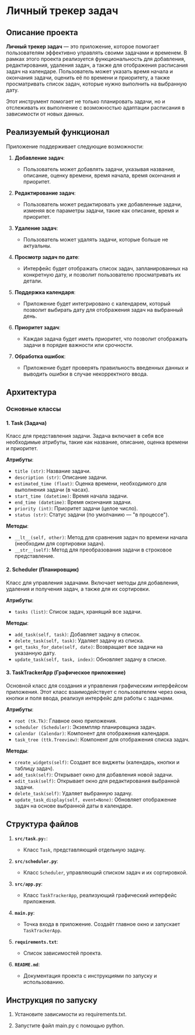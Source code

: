# Личный трекер задач

## Описание проекта

**Личный трекер задач** — это приложение, которое помогает пользователям эффективно управлять своими задачами и временем. В рамках этого проекта реализуется функциональность для добавления, редактирования, удаления задач, а также для отображения расписания задач на календаре. Пользователь может указать время начала и окончания задачи, оценить её по времени и приоритету, а также просматривать список задач, которые нужно выполнить на выбранную дату.

Этот инструмент помогает не только планировать задачи, но и отслеживать их выполнение с возможностью адаптации расписания в зависимости от новых данных.

## Реализуемый функционал

Приложение поддерживает следующие возможности:

1. **Добавление задач**:
    - Пользователь может добавлять задачи, указывая название, описание, оценку времени, время начала, время окончания и приоритет.
    
2. **Редактирование задач**:
    - Пользователь может редактировать уже добавленные задачи, изменяя все параметры задачи, такие как описание, время и приоритет.
    
3. **Удаление задач**:
    - Пользователь может удалять задачи, которые больше не актуальны.
    
4. **Просмотр задач по дате**:
    - Интерфейс будет отображать список задач, запланированных на конкретную дату, и позволит пользователю просматривать их детали.
    
5. **Поддержка календаря**:
    - Приложение будет интегрировано с календарем, который позволит выбирать дату для отображения задач на выбранный день.

6. **Приоритет задач**:
    - Каждая задача будет иметь приоритет, что позволит отображать задачи в порядке важности или срочности.

7. **Обработка ошибок**:
    - Приложение будет проверять правильность введенных данных и выводить ошибки в случае некорректного ввода.

## Архитектура

### Основные классы

#### 1. **Task (Задача)**
Класс для представления задачи. Задача включает в себя все необходимые атрибуты, такие как название, описание, оценка времени и приоритет.

**Атрибуты**:
- `title (str)`: Название задачи.
- `description (str)`: Описание задачи.
- `estimated_time (float)`: Оценка времени, необходимого для выполнения задачи (в часах).
- `start_time (datetime)`: Время начала задачи.
- `end_time (datetime)`: Время окончания задачи.
- `priority (int)`: Приоритет задачи (целое число).
- `status (str)`: Статус задачи (по умолчанию — "в процессе").

**Методы**:
- `__lt__(self, other)`: Метод для сравнения задач по времени начала (необходим для сортировки задач).
- `__str__(self)`: Метод для преобразования задачи в строковое представление.

#### 2. **Scheduler (Планировщик)**
Класс для управления задачами. Включает методы для добавления, удаления и получения задач, а также для их сортировки.

**Атрибуты**:
- `tasks (list)`: Список задач, хранящий все задачи.

**Методы**:
- `add_task(self, task)`: Добавляет задачу в список.
- `delete_task(self, task)`: Удаляет задачу из списка.
- `get_tasks_for_date(self, date)`: Возвращает все задачи на указанную дату.
- `update_task(self, task, index)`: Обновляет задачу в списке.

#### 3. **TaskTrackerApp (Графическое приложение)**
Основной класс для создания и управления графическим интерфейсом приложения. Этот класс взаимодействует с пользователем через окна, кнопки и поля ввода, реализуя интерфейс для работы с задачами.

**Атрибуты**:
- `root (tk.Tk)`: Главное окно приложения.
- `scheduler (Scheduler)`: Экземпляр планировщика задач.
- `calendar (Calendar)`: Компонент для отображения календаря.
- `task_tree (ttk.Treeview)`: Компонент для отображения списка задач.

**Методы**:
- `create_widgets(self)`: Создает все виджеты (календарь, кнопки и таблицу задач).
- `add_task(self)`: Открывает окно для добавления новой задачи.
- `edit_task(self)`: Открывает окно для редактирования выбранной задачи.
- `delete_task(self)`: Удаляет выбранную задачу.
- `update_task_display(self, event=None)`: Обновляет отображение задач на основе выбранной даты в календаре.

## Структура файлов

1. **`src/task.py:`**:
    - Класс `Task`, представляющий отдельную задачу.

2. **`src/scheduler.py`**:
    - Класс `Scheduler`, управляющий списком задач и их сортировкой.

3. **`src/app.py`**:
    - Класс `TaskTrackerApp`, реализующий графический интерфейс приложения.

4. **`main.py`**:
    - Точка входа в приложение. Создаёт главное окно и запускает `TaskTrackerApp`.

5. **`requirements.txt`**:
    - Список зависимостей проекта.

6. **`README.md`**:
    - Документация проекта с инструкциями по запуску и использованию.

## Инструкция по запуску

1. Установите зависимости из requirements.txt.

2. Запустите файл main.py с помощью python.